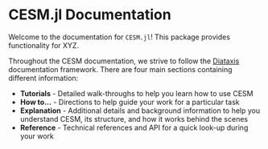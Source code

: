 # CESM.jl Documentation

Welcome to the documentation for `CESM.jl`!
This package provides functionality for XYZ.

Throughout the CESM documentation, we strive to follow the [Diataxis](https://diataxis.fr/) documentation framework. There are four main sections containing different information:

- **Tutorials** - Detailed walk-throughs to help you learn how to use CESM
- **How to...** - Directions to help guide your work for a particular task
- **Explanation** - Additional details and background information to help you understand CESM, its structure, and how it works behind the scenes
- **Reference** - Technical references and API for a quick look-up during your work

